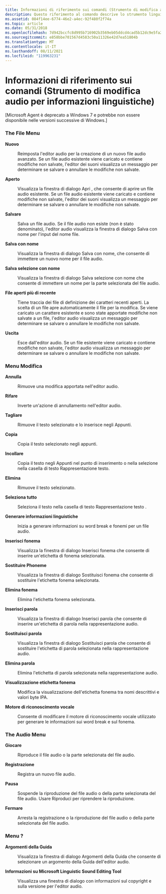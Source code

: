 ```yaml
---
title: Informazioni di riferimento sui comandi (Strumento di modifica audio per informazioni linguistiche)
description: Questo riferimento al comando descrive lo strumento linguistico per la modifica del suono delle informazioni. Microsoft Agent è deprecato a Windows 7.
ms.assetid: 084f14ee-6774-46e2-a4ec-92f480f2f74a
ms.topic: article
ms.date: 05/31/2018
ms.openlocfilehash: 7d942bccfc8d995b716902b3569eb05ddcd4cad5b12dc9e5fa2a781d692b6ac3
ms.sourcegitcommit: e858bbe701567d4583c50a11326e42d7ea51804b
ms.translationtype: MT
ms.contentlocale: it-IT
ms.lasthandoff: 08/11/2021
ms.locfileid: "119963231"
---
```

# <a name="command-reference-linguistic-information-sound-editing-tool"></a>Informazioni di riferimento sui comandi (Strumento di modifica audio per informazioni linguistiche)

\[Microsoft Agent è deprecato a Windows 7 e potrebbe non essere disponibile nelle versioni successive di Windows.\]

### <a name="the-file-menu"></a>The File Menu

<dl> <dt>

<span id="New"></span><span id="new"></span><span id="NEW"></span>**Nuovo**
</dt> <dd>

Reimposta l'editor audio per la creazione di un nuovo file audio avanzato. Se un file audio esistente viene caricato e contiene modifiche non salvate, l'editor dei suoni visualizza un messaggio per determinare se salvare o annullare le modifiche non salvate.

</dd> <dt>

<span id="Open"></span><span id="open"></span><span id="OPEN"></span>**Aperto**
</dt> <dd>

Visualizza la finestra di dialogo Apri , che consente di aprire un file audio esistente. Se un file audio esistente viene caricato e contiene modifiche non salvate, l'editor dei suoni visualizza un messaggio per determinare se salvare o annullare le modifiche non salvate.

</dd> <dt>

<span id="Save"></span><span id="save"></span><span id="SAVE"></span>**Salvare**
</dt> <dd>

Salva un file audio. Se il file audio non esiste (non è stato denominato), l'editor audio visualizza la finestra di dialogo Salva con nome per l'input del nome file.

</dd> <dt>

<span id="Save_As"></span><span id="save_as"></span><span id="SAVE_AS"></span>**Salva con nome**
</dt> <dd>

Visualizza la finestra di dialogo Salva con nome, che consente di immettere un nuovo nome per il file audio.

</dd> <dt>

<span id="Save_Selection_As"></span><span id="save_selection_as"></span><span id="SAVE_SELECTION_AS"></span>**Salva selezione con nome**
</dt> <dd>

Visualizza la finestra di dialogo Salva selezione con nome che consente di immettere un nome per la parte selezionata del file audio.

</dd> <dt>

<span id="Most_Recently_Open_Files"></span><span id="most_recently_open_files"></span><span id="MOST_RECENTLY_OPEN_FILES"></span>**File aperti più di recente**
</dt> <dd>

Tiene traccia dei file di definizione dei caratteri recenti aperti. La scelta di un file apre automaticamente il file per la modifica. Se viene caricato un carattere esistente e sono state apportate modifiche non salvate a un file, l'editor audio visualizza un messaggio per determinare se salvare o annullare le modifiche non salvate.

</dd> <dt>

<span id="Exit"></span><span id="exit"></span><span id="EXIT"></span>**Uscita**
</dt> <dd>

Esce dall'editor audio. Se un file esistente viene caricato e contiene modifiche non salvate, l'editor audio visualizza un messaggio per determinare se salvare o annullare le modifiche non salvate.

</dd> </dl>

### <a name="the-edit-menu"></a>Menu Modifica

<dl> <dt>

<span id="Undo"></span><span id="undo"></span><span id="UNDO"></span>**Annulla**
</dt> <dd>

Rimuove una modifica apportata nell'editor audio.

</dd> <dt>

<span id="Redo"></span><span id="redo"></span><span id="REDO"></span>**Rifare**
</dt> <dd>

Inverte un'azione di annullamento nell'editor audio.

</dd> <dt>

<span id="Cut"></span><span id="cut"></span><span id="CUT"></span>**Tagliare**
</dt> <dd>

Rimuove il testo selezionato e lo inserisce negli Appunti.

</dd> <dt>

<span id="Copy"></span><span id="copy"></span><span id="COPY"></span>**Copia**
</dt> <dd>

Copia il testo selezionato negli appunti.

</dd> <dt>

<span id="Paste"></span><span id="paste"></span><span id="PASTE"></span>**Incollare**
</dt> <dd>

Copia il testo negli Appunti nel punto di inserimento o nella selezione nella casella di testo Rappresentazione testo.

</dd> <dt>

<span id="Delete"></span><span id="delete"></span><span id="DELETE"></span>**Elimina**
</dt> <dd>

Rimuove il testo selezionato.

</dd> <dt>

<span id="Select_All"></span><span id="select_all"></span><span id="SELECT_ALL"></span>**Seleziona tutto**
</dt> <dd>

Seleziona il testo nella casella di testo Rappresentazione testo .

</dd> <dt>

<span id="Generate_Linguistic_Info"></span><span id="generate_linguistic_info"></span><span id="GENERATE_LINGUISTIC_INFO"></span>**Generare informazioni linguistiche**
</dt> <dd>

Inizia a generare informazioni su word break e fonemi per un file audio.

</dd> <dt>

<span id="Insert_Phoneme"></span><span id="insert_phoneme"></span><span id="INSERT_PHONEME"></span>**Inserisci fonema**
</dt> <dd>

Visualizza la finestra di dialogo Inserisci fonema che consente di inserire un'etichetta di fonema selezionata.

</dd> <dt>

<span id="Replace_Phoneme"></span><span id="replace_phoneme"></span><span id="REPLACE_PHONEME"></span>**Sostituire Phoneme**
</dt> <dd>

Visualizza la finestra di dialogo Sostituisci fonema che consente di sostituire l'etichetta fonema selezionata.

</dd> <dt>

<span id="Delete_Phoneme"></span><span id="delete_phoneme"></span><span id="DELETE_PHONEME"></span>**Elimina fonema**
</dt> <dd>

Elimina l'etichetta fonema selezionata.

</dd> <dt>

<span id="Insert_Word"></span><span id="insert_word"></span><span id="INSERT_WORD"></span>**Inserisci parola**
</dt> <dd>

Visualizza la finestra di dialogo Inserisci parola che consente di inserire un'etichetta di parola nella rappresentazione audio.

</dd> <dt>

<span id="Replace_Word"></span><span id="replace_word"></span><span id="REPLACE_WORD"></span>**Sostituisci parola**
</dt> <dd>

Visualizza la finestra di dialogo Sostituisci parola che consente di sostituire l'etichetta di parola selezionata nella rappresentazione audio.

</dd> <dt>

<span id="Delete_Word"></span><span id="delete_word"></span><span id="DELETE_WORD"></span>**Elimina parola**
</dt> <dd>

Elimina l'etichetta di parola selezionata nella rappresentazione audio.

</dd> <dt>

<span id="Phoneme_Label_Display"></span><span id="phoneme_label_display"></span><span id="PHONEME_LABEL_DISPLAY"></span>**Visualizzazione etichetta fonema**
</dt> <dd>

Modifica la visualizzazione dell'etichetta fonema tra nomi descrittivi e valori byte IPA.

</dd> <dt>

<span id="Speech_Engine"></span><span id="speech_engine"></span><span id="SPEECH_ENGINE"></span>**Motore di riconoscimento vocale**
</dt> <dd>

Consente di modificare il motore di riconoscimento vocale utilizzato per generare le informazioni sui word break e sul fonema.

</dd> </dl>

### <a name="the-audio-menu"></a>The Audio Menu

<dl> <dt>

<span id="Play"></span><span id="play"></span><span id="PLAY"></span>**Giocare**
</dt> <dd>

Riproduce il file audio o la parte selezionata del file audio.

</dd> <dt>

<span id="Record"></span><span id="record"></span><span id="RECORD"></span>**Registrazione**
</dt> <dd>

Registra un nuovo file audio.

</dd> <dt>

<span id="Pause"></span><span id="pause"></span><span id="PAUSE"></span>**Pausa**
</dt> <dd>

Sospende la riproduzione del file audio o della parte selezionata del file audio. Usare Riproduci per riprendere la riproduzione.

</dd> <dt>

<span id="Stop"></span><span id="stop"></span><span id="STOP"></span>**Fermare**
</dt> <dd>

Arresta la registrazione o la riproduzione del file audio o della parte selezionata del file audio.

</dd> </dl>

### <a name="the-help-menu"></a>Menu ?

<dl> <dt>

<span id="Help_Topics"></span><span id="help_topics"></span><span id="HELP_TOPICS"></span>**Argomenti della Guida**
</dt> <dd>

Visualizza la finestra di dialogo Argomenti della Guida che consente di selezionare un argomento della Guida dell'editor audio.

</dd> <dt>

<span id="About_Microsoft_Linguistic_Sound_Editing_Tool"></span><span id="about_microsoft_linguistic_sound_editing_tool"></span><span id="ABOUT_MICROSOFT_LINGUISTIC_SOUND_EDITING_TOOL"></span>**Informazioni su Microsoft Linguistic Sound Editing Tool**
</dt> <dd>

Visualizza una finestra di dialogo con informazioni sul copyright e sulla versione per l'editor audio.

</dd> </dl>

 

 




